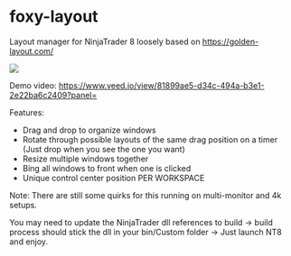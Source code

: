 # foxy-layout
Layout manager for NinjaTrader 8 loosely based on https://golden-layout.com/

![](https://gifyu.com/image/S6uSU)

Demo video: https://www.veed.io/view/81899ae5-d34c-494a-b3e1-2e22ba6c2409?panel=

Features:
 - Drag and drop to organize windows
 - Rotate through possible layouts of the same drag position on a timer (Just drop when you see the one you want)
 - Resize multiple windows together
 - Bing all windows to front when one is clicked
 - Unique control center position PER WORKSPACE

Note: There are still some quirks for this running on multi-monitor and 4k setups.

You may need to update the NinjaTrader dll references to build -> build process should stick the dll in your bin/Custom folder -> Just launch NT8 and enjoy.


